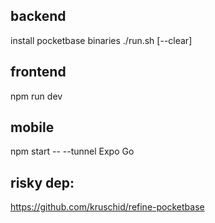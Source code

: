 ## backend

install pocketbase binaries
./run.sh [--clear]

## frontend

npm run dev

## mobile

npm start -- --tunnel
Expo Go

## risky dep:
https://github.com/kruschid/refine-pocketbase